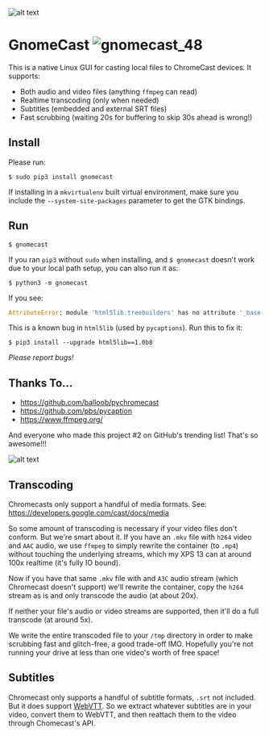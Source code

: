 ![alt text](https://raw.githubusercontent.com/keredson/gnomecast/master/screenshot.png)

GnomeCast ![gnomecast_48](https://user-images.githubusercontent.com/27065646/36344885-4c2a0c54-1421-11e8-8833-5d51acb86b24.png)
=========

This is a native Linux GUI for casting local files to ChromeCast devices.  It supports:

- Both audio and video files (anything `ffmpeg` can read)
- Realtime transcoding (only when needed)
- Subtitles (embedded and external SRT files)
- Fast scrubbing (waiting 20s for buffering to skip 30s ahead is wrong!)

Install
-------
Please run:

```
$ sudo pip3 install gnomecast
```

If installing in a `mkvirtualenv` built virtual environment, make sure you include the `--system-site-packages` parameter to get the GTK bindings.

Run
---

```
$ gnomecast
```

If you ran `pip3` without `sudo` when installing, and `$ gnomecast` doesn't work due to your local path setup, you can also run it as:

```
$ python3 -m gnomecast
```

If you see:
```python
AttributeError: module 'html5lib.treebuilders' has no attribute '_base'
```

This is a known bug in `html5lib` (used by `pycaptions`).  Run this to fix it:
```
$ pip3 install --upgrade html5lib==1.0b8
```

*Please report bugs!*


Thanks To...
------------

- https://github.com/balloob/pychromecast
- https://github.com/pbs/pycaption
- https://www.ffmpeg.org/

And everyone who made this project #2 on GitHub's trending list!  That's so awesome!!!

![alt text](https://raw.githubusercontent.com/keredson/gnomecast/master/trending.png)


Transcoding
-----------
Chromecasts only support a handful of media formats.  See: https://developers.google.com/cast/docs/media

So some amount of transcoding is necessary if your video files don't conform.  But we're smart about it.  If you have an `.mkv` file with `h264` video and `AAC` audio, we use `ffmpeg` to simply rewrite the container (to `.mp4`) without touching the underlying streams, which my XPS 13 can at around 100x realtime (it's fully IO bound).

Now if you have that same `.mkv` file with and `A3C` audio stream (which Chromecast doesn't support) we'll rewrite the container, copy the `h264` stream as is and only transcode the audio (at about 20x).

If neither your file's audio or video streams are supported, then it'll do a full transcode (at around 5x).

We write the entire transcoded file to your `/tmp` directory in order to make scrubbing fast and glitch-free, a good trade-off IMO.  Hopefully you're not running your drive at less than one video's worth of free space!

Subtitles
---------
Chromecast only supports a handful of subtitle formats, `.srt` not included.  But it does support [WebVTT](https://w3c.github.io/webvtt/).  So we extract whatever subtitles are in your video, convert them to WebVTT, and then reattach them to the video through Chomecast's API.

